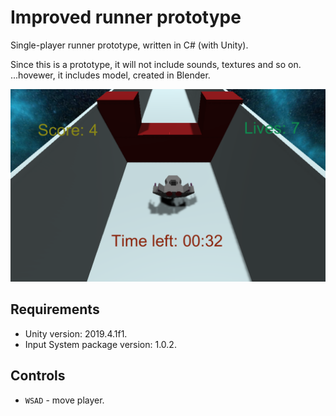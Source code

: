 # Improved runner prototype

Single-player runner prototype, written in C# (with Unity).

Since this is a prototype, it will not include sounds, textures and so on. ...hovewer, it includes model, created in Blender.

![Screenshot](Docs/Images/screen.png)

## Requirements
- Unity version: 2019.4.1f1.
- Input System package version: 1.0.2.

## Controls
- `WSAD` - move player.

